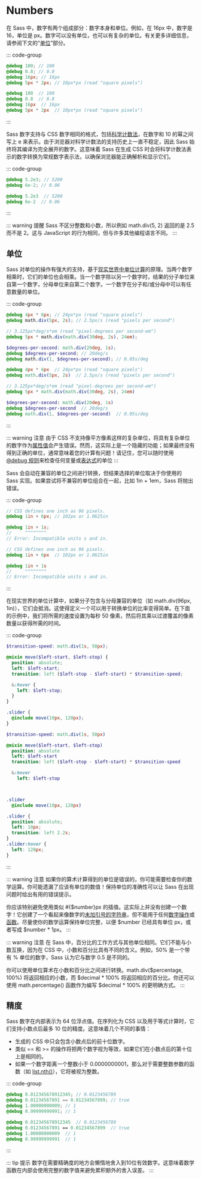 # Numbers

在 Sass 中，数字有两个组成部分：数字本身和单位。例如，在 16px 中，数字是 16，单位是 px。数字可以没有单位，也可以有复杂的单位。有关更多详细信息，请参阅下文的“[单位](#单位)”部分。

::: code-group
``` scss [scss]
@debug 100; // 100
@debug 0.8; // 0.8
@debug 16px; // 16px
@debug 5px * 2px; // 10px*px (read "square pixels")
```
``` sass [sass]
@debug 100  // 100
@debug 0.8  // 0.8
@debug 16px  // 16px
@debug 5px * 2px  // 10px*px (read "square pixels")
```
:::

Sass 数字支持与 CSS 数字相同的格式，包括[科学计数法](https://en.wikipedia.org/wiki/Scientific_notation)，在数字和 10 的幂之间写上 e 来表示。由于浏览器对科学计数法的支持历史上一直不稳定，因此 Sass 始终将其编译为完全展开的数字。这意味着 Sass 在生成 CSS 时会将科学计数法表示的数字转换为常规数字表示法，以确保浏览器能正确解析和显示它们。

::: code-group
``` scss [scss]
@debug 5.2e3; // 5200
@debug 6e-2; // 0.06
```
``` sass [sass]
@debug 5.2e3  // 5200
@debug 6e-2  // 0.06
```
:::

::: warning 提醒
Sass 不区分整数和小数，所以例如 math.div(5, 2) 返回的是 2.5 而不是 2。这与 JavaScript 的行为相同，但与许多其他编程语言不同。
:::

## 单位


Sass 对单位的操作有强大的支持，基于[现实世界中单位计算](https://en.wikipedia.org/wiki/Unit_of_measurement#Calculations_with_units_of_measurement)的原理。当两个数字相乘时，它们的单位也会相乘。当一个数字除以另一个数字时，结果的分子单位来自第一个数字，分母单位来自第二个数字。一个数字在分子和/或分母中可以有任意数量的单位。

::: code-group
``` scss [scss]
@debug 4px * 6px; // 24px*px (read "square pixels")
@debug math.div(5px, 2s); // 2.5px/s (read "pixels per second")

// 3.125px*deg/s*em (read "pixel-degrees per second-em")
@debug 5px * math.div(math.div(30deg, 2s), 24em); 

$degrees-per-second: math.div(20deg, 1s);
@debug $degrees-per-second; // 20deg/s
@debug math.div(1, $degrees-per-second); // 0.05s/deg
```
``` sass [sass]
@debug 4px * 6px  // 24px*px (read "square pixels")
@debug math.div(5px, 2s)  // 2.5px/s (read "pixels per second")

// 3.125px*deg/s*em (read "pixel-degrees per second-em")
@debug 5px * math.div(math.div(30deg, 2s), 24em)  

$degrees-per-second: math.div(20deg, 1s) 
@debug $degrees-per-second  // 20deg/s
@debug math.div(1, $degrees-per-second)  // 0.05s/deg
```
:::

::: warning 注意
由于 CSS 不支持像平方像素这样的复杂单位，将具有复杂单位的数字作为[属性值](../style-rules/declarations)会产生错误。然而，这实际上是一个隐藏的功能；如果最终没有得到正确的单位，通常意味着您的计算有问题！请记住，您可以随时使用 [@debug 规则](../at-rules/debug)来检查任何变量或[表达式](../syntax/structure#表达式)的单位
:::

Sass 会自动在兼容的单位之间进行转换，但结果选择的单位取决于你使用的 Sass 实现。如果尝试将不兼容的单位组合在一起，比如 1in + 1em，Sass 将抛出错误。

::: code-group
``` scss [scss]
// CSS defines one inch as 96 pixels.
@debug 1in + 6px; // 102px or 1.0625in

@debug 1in + 1s;
//     ^^^^^^^^
// Error: Incompatible units s and in.
```
``` sass [sass]
// CSS defines one inch as 96 pixels.
@debug 1in + 6px  // 102px or 1.0625in

@debug 1in + 1s
//     ^^^^^^^^
// Error: Incompatible units s and in.
```
:::


在现实世界的单位计算中，如果分子包含与分母兼容的单位（如 math.div(96px, 1in)），它们会抵消。这使得定义一个可以用于转换单位的比率变得简单。在下面的示例中，我们将所需的速度设置为每秒 50 像素，然后将其乘以过渡覆盖的像素数量以获得所需的时间。

::: code-group
``` scss [scss]
$transition-speed: math.div(1s, 50px);

@mixin move($left-start, $left-stop) {
  position: absolute;
  left: $left-start;
  transition: left ($left-stop - $left-start) * $transition-speed;

  &:hover {
    left: $left-stop;
  }
}

.slider {
  @include move(10px, 120px);
}
```
``` sass [sass]
$transition-speed: math.div(1s, 50px)

@mixin move($left-start, $left-stop)
  position: absolute
  left: $left-start
  transition: left ($left-stop - $left-start) * $transition-speed

  &:hover
    left: $left-stop



.slider
  @include move(10px, 120px)
```
``` css [css]
.slider {
  position: absolute;
  left: 10px;
  transition: left 2.2s;
}
.slider:hover {
  left: 120px;
}
```
:::

::: warning 注意
如果你的算术计算得到的单位是错误的，你可能需要检查你的数学运算。你可能遗漏了应该有单位的数值！保持单位的准确性可以让 Sass 在出现问题时给出有用的错误提示。

你应该特别避免使用类似 #{$number}px 的插值。这实际上并没有创建一个数字！它创建了一个看起来像数字的[未加引号的字符串](./strings#未加引号的字符串)，但不能用于任何[数字操作](../operators/numeric)或[函数](https://sass-lang.com/documentation/modules/math)。尽量使你的数学运算保持单位完整，以便 $number 已经具有单位 px，或者写成 $number * 1px。
:::

::: warning 注意
在 Sass 中，百分比的工作方式与其他单位相同。它们不能与小数互换，因为在 CSS 中，小数和百分比具有不同的含义。例如，50% 是一个带有 % 单位的数字，Sass 认为它与数字 0.5 是不同的。

你可以使用单位算术在小数和百分比之间进行转换。math.div($percentage, 100%) 将返回相应的小数，而 $decimal * 100% 将返回相应的百分比。你还可以使用 math.percentage() 函数作为编写 $decimal * 100% 的更明确方式。
:::

## 精度

Sass 数字在内部表示为 64 位浮点值。在序列化为 CSS 以及用于等式计算时，它们支持小数点后最多 10 位的精度。这意味着几个不同的事情：

* 生成的 CSS 中只会包含小数点后的前十位数字。
* 类似 == 和 >= 的操作将把两个数字视为等效，如果它们在小数点后的第十位上是相同的。
* 如果一个数字距离一个整数小于 0.0000000001，那么对于需要整数参数的函数（如 [list.nth()](https://sass-lang.com/documentation/modules/list#nth)），它将被视为整数。

::: code-group
``` scss [scss]
@debug 0.012345678912345; // 0.0123456789
@debug 0.01234567891 == 0.01234567899; // true
@debug 1.00000000009; // 1
@debug 0.99999999991; // 1
```
``` sass [sass]
@debug 0.012345678912345  // 0.0123456789
@debug 0.01234567891 == 0.01234567899  // true
@debug 1.00000000009  // 1
@debug 0.99999999991  // 1
```
:::

::: tip 提示
数字在需要精确度的地方会懒惰地舍入到10位有效数字。这意味着数学函数在内部会使用完整的数字值来避免累积额外的舍入误差。
:::